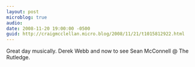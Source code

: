 ```yaml
---
layout: post
microblog: true
audio: 
date: 2008-11-20 19:00:00 -0500
guid: http://craigmcclellan.micro.blog/2008/11/21/t1015812922.html
---
```

Great day musically. Derek Webb and now to see Sean McConnell @ The Rutledge.

